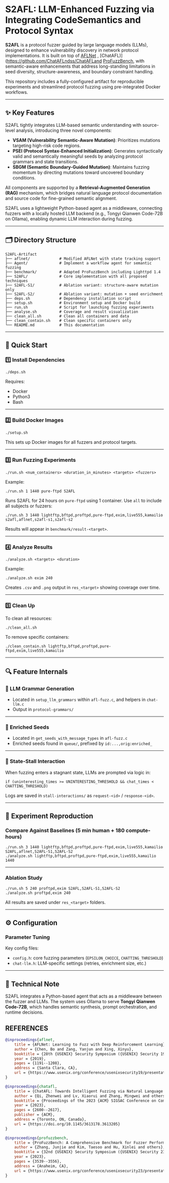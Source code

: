 # S2AFL: LLM-Enhanced Fuzzing via Integrating CodeSemantics and Protocol Syntax

**S2AFL** is a protocol fuzzer guided by large language models (LLMs), designed to enhance vulnerability discovery in network protocol implementations. It is built on top of [AFLNet](https://github.com/aflnet/aflnet) , [ChatAFL)](https://github.com/ChatAFLndss/ChatAFLand [ProFuzzBench](https://github.com/profuzzbench/profuzzbench), with semantic-aware enhancements that address long-standing limitations in seed diversity, structure-awareness, and boundary constraint handling.

This repository includes a fully-configured artifact for reproducible experiments and streamlined protocol fuzzing using pre-integrated Docker workflows.

------

## ✨ Key Features

S2AFL tightly integrates LLM-based semantic understanding with source-level analysis, introducing three novel components:

- **VSAM (Vulnerability Semantic-Aware Mutation)**: Prioritizes mutations targeting high-risk code regions.
- **PSEI (Protocol Syntax-Enhanced Initialization)**: Generates syntactically valid and semantically meaningful seeds by analyzing protocol grammars and state transitions.
- **SBGM (Semantic Boundary-Guided Mutation)**: Maintains fuzzing momentum by directing mutations toward uncovered boundary conditions.

All components are supported by a **Retrieval-Augmented Generation (RAG)** mechanism, which bridges natural language protocol documentation and source code for fine-grained semantic alignment.

S2AFL uses a lightweight Python-based agent as a middleware, connecting fuzzers with a locally hosted LLM backend (e.g., Tongyi Qianwen Code-72B on Ollama), enabling dynamic LLM interaction during fuzzing.

------

## 🗂️ Directory Structure

```
S2AFL-Artifact
├── aflnet/             # Modified AFLNet with state tracking support
├── Agent/              # Implement a workflow agent for semantic fuzzing
├── benchmark/          # Adapted ProFuzzBench including Lighttpd 1.4
├── S2AFL/              # Core implementation with all proposed techniques
├── S2AFL-S1/           # Ablation variant: structure-aware mutation only
├── S2AFL-S2/           # Ablation variant: mutation + seed enrichment
├── deps.sh             # Dependency installation script
├── setup.sh            # Environment setup and Docker build
├── run.sh              # Script for launching fuzzing experiments
├── analyse.sh          # Coverage and result visualization
├── clean_all.sh        # Clean all containers and data
├── clean_contain.sh    # Clean specific containers only
└── README.md           # This documentation
```

------

## 🚀 Quick Start

### 1️⃣ Install Dependencies

```
./deps.sh
```

Requires:

- Docker
- Python3 
- Bash

------

### 2️⃣ Build Docker Images 

```
./setup.sh
```

This sets up Docker images for all fuzzers and protocol targets.

------

### 3️⃣ Run Fuzzing Experiments

```
./run.sh <num_containers> <duration_in_minutes> <targets> <fuzzers>
```

Example:

```
./run.sh 1 1440 pure-ftpd S2AFL 
```

Runs S2AFL for 24 hours on `pure-ftpd` using 1 container. Use `all` to include all subjects or fuzzers:

```
./run.sh 3 1440 lightftp,bftpd,proftpd,pure-ftpd,exim,live555,kamailio s2afl,aflnet,s2afl-s1,s2afl-s2
```

Results will appear in `benchmark/result-<target>`.

------

### 4️⃣ Analyze Results

```
./analyze.sh <targets> <duration>
```

Example:

```
./analyze.sh exim 240
```

Creates `.csv` and `.png` output in `res_<target>` showing coverage over time.

------

### 5️⃣ Clean Up

To clean all resources:

```
./clean_all.sh
```

To remove specific containers:

```
./clean_contain.sh lightftp,bftpd,proftpd,pure-ftpd,exim,live555,kamailio
```

------

## 🔍 Feature Internals

### 📘 LLM Grammar Generation

- Located in `setup_llm_grammars` within `afl-fuzz.c`, and helpers in `chat-llm.c`
- Output in `protocol-grammars/`

------

### 🌱 Enriched Seeds

- Located in `get_seeds_with_message_types` in `afl-fuzz.c`
- Enriched seeds found in `queue/`, prefixed by `id:...,orig:enriched_`

------

### 📡 State-Stall Interaction

When fuzzing enters a stagnant state, LLMs are prompted via logic in:

```
if (uninteresting_times >= UNINTERESTING_THRESHOLD && chat_times < CHATTING_THRESHOLD)
```

Logs are saved in `stall-interactions/` as `request-<id>` / `response-<id>`.

------

## 🧪 Experiment Reproduction

### Compare Against Baselines (5 min human + 180 compute-hours)

```
./run.sh 3 1440 lightftp,bftpd,proftpd,pure-ftpd,exim,live555,kamailio S2AFL,aflnet,S2AFL-S1,S2AFL-S2
./analyze.sh lightftp,bftpd,proftpd,pure-ftpd,exim,live555,kamailio 1440
```

------

### Ablation Study

```
./run.sh 5 240 proftpd,exim S2AFL,S2AFL-S1,S2AFL-S2
./analyze.sh proftpd,exim 240
```

All results are saved under `res_<target>` folders.

------

## ⚙️ Configuration

### Parameter Tuning

Key config files:

- `config.h`: core fuzzing parameters (`EPSILON_CHOICE`, `CHATTING_THRESHOLD`)
- `chat-llm.h`: LLM-specific settings (retries, enrichment size, etc.)

------

## 📌 Technical Note

S2AFL integrates a Python-based agent that acts as a middleware between the fuzzer and LLMs. The system uses Ollama to serve **Tongyi Qianwen Code-72B**, which handles semantic synthesis, prompt orchestration, and runtime decisions.

## REFERENCES
```bibtex
@inproceedings{aflnet,
    title = {AFLNet: Learning to Fuzz with Deep Reinforcement Learning},
    author = {Chen, Bo and Zang, Yanjun and Xing, Xinyu},
    booktitle = {28th {USENIX} Security Symposium ({USENIX} Security 19)},
    year = {2019},
    pages = {1191--1208},
    address = {Santa Clara, CA},
    url = {https://www.usenix.org/conference/usenixsecurity19/presentation/chen-bo}
}
```
```bibtex
@inproceedings{chatafl,
    title = {ChatAFL: Towards Intelligent Fuzzing via Natural Language Understanding},
    author = {Qi, Zhenwei and Lv, Xiaorui and Zhang, Mingwei and others},
    booktitle = {Proceedings of the 2023 {ACM} SIGSAC Conference on Computer and Communications Security},
    year = {2023},
    pages = {2600--2617},
    publisher = {ACM},
    address = {Toronto, ON, Canada},
    url = {https://doi.org/10.1145/3613178.3613205}
}
```
```bibtex
@inproceedings{profuzzbench,
    title = {ProFuzzBench: A Comprehensive Benchmark for Fuzzer Performance Evaluation},
    author = {Zhang, Junjie and Kim, Taesoo and Hu, Xinlei and others},
    booktitle = {32nd {USENIX} Security Symposium ({USENIX} Security 23)},
    year = {2023},
    pages = {3539--3556},
    address = {Anaheim, CA},
    url = {https://www.usenix.org/conference/usenixsecurity23/presentation/zhang-junjie}
}
```
